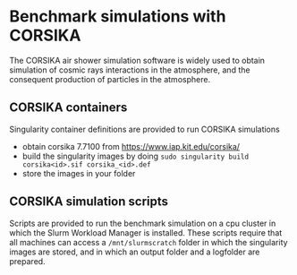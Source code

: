 # Benchmark simulations with CORSIKA

The CORSIKA air shower simulation software is widely used to obtain simulation of cosmic rays interactions in the atmosphere, and the consequent production of particles in the atmosphere.

## CORSIKA containers

Singularity container definitions are provided to run CORSIKA simulations

- obtain corsika 7.7100 from https://www.iap.kit.edu/corsika/
- build the singularity images by doing `sudo singularity build corsika<id>.sif corsika_<id>.def`
- store the images in your folder


## CORSIKA simulation scripts

Scripts are provided to run the benchmark simulation on a cpu cluster in which the Slurm Workload Manager is installed. These scripts require that all machines can access a `/mnt/slurmscratch` folder in which the singularity images are stored, and in which an output folder and a logfolder are prepared.


